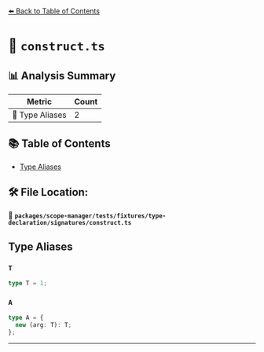 [⬅️ Back to Table of Contents](../../../../../../index.md)

# 📄 `construct.ts`

## 📊 Analysis Summary

| Metric | Count |
|--------|-------|
| 📑 Type Aliases | 2 |

## 📚 Table of Contents

- [Type Aliases](#type-aliases)

## 🛠️ File Location:
📂 **`packages/scope-manager/tests/fixtures/type-declaration/signatures/construct.ts`**

## Type Aliases

### `T`

```ts
type T = 1;
```

### `A`

```ts
type A = {
  new (arg: T): T;
};
```


---